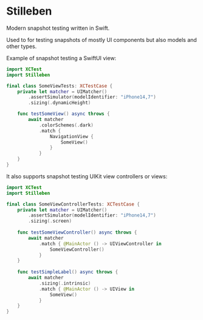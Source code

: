 # Stilleben

Modern snapshot testing written in Swift.

Used to for testing snapshots of mostly UI components but also models and other types.

Example of snapshot testing a SwiftUI view:
```swift
import XCTest
import Stilleben

final class SomeViewTests: XCTestCase {
    private let matcher = UIMatcher()
        .assertSimulator(modelIdentifier: "iPhone14,7")
        .sizing(.dynamicHeight)

    func testSomeView() async throws {
        await matcher
            .colorSchemes(.dark)
            .match {
                NavigationView {
                    SomeView()
                }
            }
    }
}
```

It also supports snapshot testing UIKit view controllers or views:

```swift
import XCTest
import Stilleben

final class SomeViewControllerTests: XCTestCase {
    private let matcher = UIMatcher()
        .assertSimulator(modelIdentifier: "iPhone14,7")
        .sizing(.screen)
    
    func testSomeViewController() async throws {
        await matcher
            .match { @MainActor () -> UIViewController in
                SomeViewController()
            }
    }
    
    func testSimpleLabel() async throws {
        await matcher
            .sizing(.intrinsic)
            .match { @MainActor () -> UIView in
                SomeView()
            }
    }
}
```
